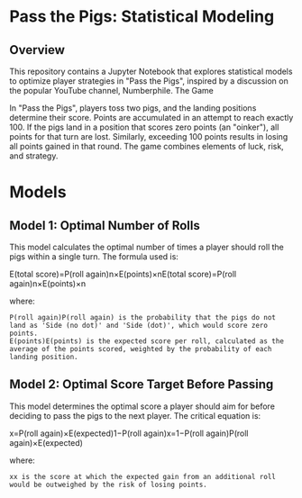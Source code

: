 # Pass the Pigs: Statistical Modeling

## Overview

This repository contains a Jupyter Notebook that explores statistical models to optimize player strategies in "Pass the Pigs", inspired by a discussion on the popular YouTube channel, Numberphile.
The Game

In "Pass the Pigs", players toss two pigs, and the landing positions determine their score. Points are accumulated in an attempt to reach exactly 100. If the pigs land in a position that scores zero points (an "oinker"), all points for that turn are lost. Similarly, exceeding 100 points results in losing all points gained in that round. The game combines elements of luck, risk, and strategy.

# Models

## Model 1: Optimal Number of Rolls

This model calculates the optimal number of times a player should roll the pigs within a single turn. The formula used is:

E(total score)=P(roll again)n×E(points)×nE(total score)=P(roll again)n×E(points)×n

where:

    P(roll again)P(roll again) is the probability that the pigs do not land as 'Side (no dot)' and 'Side (dot)', which would score zero points.
    E(points)E(points) is the expected score per roll, calculated as the average of the points scored, weighted by the probability of each landing position.

## Model 2: Optimal Score Target Before Passing

This model determines the optimal score a player should aim for before deciding to pass the pigs to the next player. The critical equation is:

x=P(roll again)×E(expected)1−P(roll again)x=1−P(roll again)P(roll again)×E(expected)​

where:

    xx is the score at which the expected gain from an additional roll would be outweighed by the risk of losing points.
